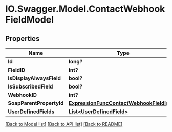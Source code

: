 # IO.Swagger.Model.ContactWebhookFieldModel
## Properties

Name | Type | Description | Notes
------------ | ------------- | ------------- | -------------
**Id** | **long?** |  | [optional] 
**FieldID** | **int?** |  | [optional] 
**IsDisplayAlwaysField** | **bool?** |  | [optional] 
**IsSubscribedField** | **bool?** |  | [optional] 
**WebhookID** | **int?** |  | [optional] 
**SoapParentPropertyId** | [**ExpressionFuncContactWebhookFieldInt64**](ExpressionFuncContactWebhookFieldInt64.md) |  | [optional] 
**UserDefinedFields** | [**List&lt;UserDefinedField&gt;**](UserDefinedField.md) |  | [optional] 

[[Back to Model list]](../README.md#documentation-for-models) [[Back to API list]](../README.md#documentation-for-api-endpoints) [[Back to README]](../README.md)

